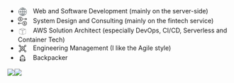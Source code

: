 - <img src="/img/p-web.svg" align="center" width="20x" />　Web and Software Development (mainly on the server-side)
- <img src="/img/p-fin.svg" align="center" width="20x" />　System Design and Consulting (mainly on the fintech service)
- <img src="/img/p-aws.svg" align="center" width="20x" />　AWS Solution Architect (especially DevOps, CI/CD, Serverless and Container Tech)
- <img src="/img/p-mgr.svg" align="center" width="20x" />　Engineering Management (I like the Agile style)
- <img src="/img/p-backpacker.svg" align="center" width="20x" />　Backpacker

<a href="https://github.com/anuraghazra/github-readme-stats">
  <img align="left" src="https://github-readme-stats.vercel.app/api?username=goldeneggg&count_private=true&show_icons=true" />
</a>
<a href="https://github.com/anuraghazra/github-readme-stats">
  <img align="left" src="https://github-readme-stats.vercel.app/api/top-langs/?username=goldeneggg&hide=html,coffeescript" />
</a>
